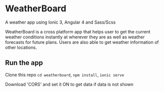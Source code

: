 # WeatherBoard
A weather app using Ionic 3, Angular 4 and Sass/Scss

WeatherBoard is a cross platform app that helps user to get the current weather conditions instantly at wherever they are as well as weather forecasts for future plans. Users are also able to get weather information of other locations.

## Run the app
Clone this repo
`cd weatherboard`,
`npm install`,
`ionic serve`

Download 'CORS' and set it ON to get data if data is not shown

